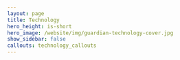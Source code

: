 ```yaml
---
layout: page
title: Technology
hero_height: is-short
hero_image: /website/img/guardian-technology-cover.jpg
show_sidebar: false
callouts: technology_callouts
---
```

